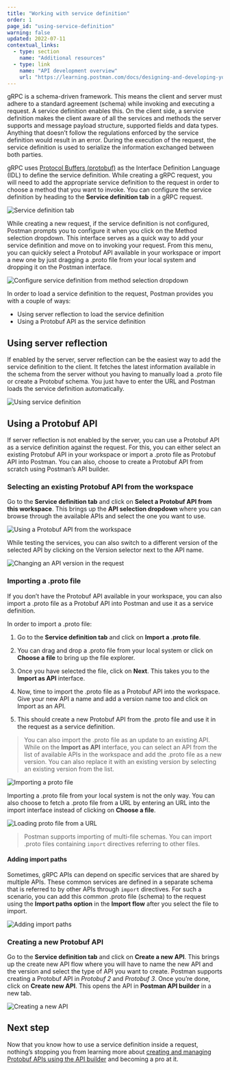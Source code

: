 ```yaml
---
title: "Working with service definition"
order: 1
page_id: "using-service-definition"
warning: false
updated: 2022-07-11
contextual_links:
  - type: section
    name: "Additional resources"
  - type: link
    name: "API development overview"
    url: "https://learning.postman.com/docs/designing-and-developing-your-api/the-api-workflow/"
---
```


gRPC is a schema-driven framework. This means the client and server must adhere to a standard agreement (schema) while invoking and executing a request. A service definition enables this. On the client side, a service definition makes the client aware of all the services and methods the server supports and message payload structure, supported fields and data types. Anything that doesn’t follow the regulations enforced by the service definition would result in an error. During the execution of the request, the service definition is used to serialize the information exchanged between both parties.

gRPC uses [Protocol Buffers (protobuf)](https://developers.google.com/protocol-buffers/docs/overview) as the Interface Definition Language (IDL) to define the service definition. While creating a gRPC request, you will need to add the appropriate service definition to the request in order to choose a method that you want to invoke. You can configure the service definition by heading to the **Service definition tab** in a gRPC request.

<img src="https://assets.postman.com/postman-labs-docs/grpc-docs/using-service-definition/service-definition-tab.jpeg" alt="Service definition tab">

While creating a new request, if the service definition is not configured, Postman prompts you to configure it when you click on the Method selection dropdown. This interface serves as a quick way to add your service definition and move on to invoking your request. From this menu, you can quickly select a Protobuf API available in your workspace or import a new one by just dragging a .proto file from your local system and dropping it on the Postman interface.

<img src="https://assets.postman.com/postman-labs-docs/grpc-docs/using-service-definition/method-selection-dropdown.jpeg" alt="Configure service definition from method selection dropdown">

In order to load a service definition to the request, Postman provides you with a couple of ways:

- Using server reflection to load the service definition
- Using a Protobuf API as the service definition

## Using server reflection

If enabled by the server, server reflection can be the easiest way to add the service definition to the client. It fetches the latest information available in the schema from the server without you having to manually load a .proto file or create a Protobuf schema. You just have to enter the URL and Postman loads the service definition automatically.

<img src="https://assets.postman.com/postman-labs-docs/grpc-docs/using-service-definition/using-server-reflection.gif" alt="Using service definition">

## Using a Protobuf API

If server reflection is not enabled by the server, you can use a Protobuf API as a service definition against the request. For this, you can either select an existing Protobuf API in your workspace or import a .proto file as Protobuf API into Postman. You can also, choose to create a Protobuf API from scratch using Postman’s API builder.

### Selecting an existing Protobuf API from the workspace

Go to the **Service definition tab** and click on **Select a Protobuf API from this workspace**. This brings up the **API selection dropdown** where you can browse through the available APIs and select the one you want to use.

<img src="https://assets.postman.com/postman-labs-docs/grpc-docs/using-service-definition/using-api-from-workspace.gif" alt="Using a Protobuf API from the workspace">

While testing the services, you can also switch to a different version of the selected API by clicking on the Version selector next to the API name.

<img src="https://assets.postman.com/postman-labs-docs/grpc-docs/using-service-definition/version-selector.jpeg" alt="Changing an API version in the request">

### Importing a .proto file

If you don’t have the Protobuf API available in your workspace, you can also import a .proto file as a Protobuf API into Postman and use it as a service definition.

In order to import a .proto file: 

1. Go to the **Service definition tab** and click on **Import a .proto file**.

1. You can drag and drop a .proto file from your local system or click on **Choose a file** to bring up the file explorer.

1. Once you have selected the file, click on **Next**. This takes you to the **Import as API** interface.

1. Now, time to import the .proto file as a Protobuf API into the workspace. Give your new API a name and add a version name too and click on Import as an API.

1. This should create a new Protobuf API from the .proto file and use it in the request as a service definition.

> You can also import the .proto file as an update to an existing API. While on the **Import as API** interface, you can select an API from the list of available APIs in the workspace and add the .proto file as a new version. You can also replace it with an existing version by selecting an existing version from the list.

<img src="https://assets.postman.com/postman-labs-docs/grpc-docs/using-service-definition/import-proto-file.gif" alt="Importing a proto file">

Importing a .proto file from your local system is not the only way. You can also choose to fetch a .proto file from a URL by entering an URL into the import interface instead of clicking on **Choose a file**.

<img src="https://assets.postman.com/postman-labs-docs/grpc-docs/using-service-definition/load-from-url.jpeg" alt="Loading proto file from a URL">

> Postman supports importing of multi-file schemas. You can import .proto files containing `import` directives referring to other files.

#### Adding import paths

Sometimes, gRPC APIs can depend on specific services that are shared by multiple APIs. These common services are defined in a separate schema that is referred to by other APIs through `import` directives.  For such a scenario, you can add this common .proto file (schema) to the request using the **Import paths option** in the **Import flow** after you select the file to import.

<img src="https://assets.postman.com/postman-labs-docs/grpc-docs/using-service-definition/adding-import-paths.gif" alt="Adding import paths">

### Creating a new Protobuf API

Go to the **Service definition tab** and click on **Create a new API**. This brings up the create new API flow where you will have to name the new API and the version and select the type of API you want to create. Postman supports creating a Protobuf API in _Protobuf 2_ and _Protobuf 3_. Once you’re done, click on **Create new API**. This opens the API in **Postman API builder** in a new tab.

<img src="https://assets.postman.com/postman-labs-docs/grpc-docs/using-service-definition/create-new-api.jpeg" alt="Creating a new API">

## Next step

Now that you know how to use a service definition inside a request, nothing’s stopping you from learning more about [creating and managing Protobuf APIs using the API builder](https://learning.postman.com/docs/designing-and-developing-your-api/the-api-workflow/) and becoming a pro at it.